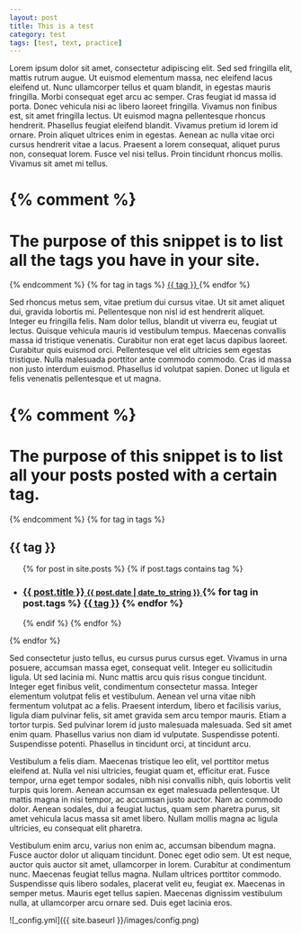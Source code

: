 ```yaml
---
layout: post
title: This is a test
category: test
tags: [test, text, practice]
---
```


Lorem ipsum dolor sit amet, consectetur adipiscing elit. Sed sed fringilla elit, mattis rutrum augue. Ut euismod elementum massa, nec eleifend lacus eleifend ut. Nunc ullamcorper tellus et quam blandit, in egestas mauris fringilla. Morbi consequat eget arcu ac semper. Cras feugiat id massa id porta. Donec vehicula nisi ac libero laoreet fringilla. Vivamus non finibus est, sit amet fringilla lectus. Ut euismod magna pellentesque rhoncus hendrerit. Phasellus feugiat eleifend blandit. Vivamus pretium id lorem id ornare. Proin aliquet ultrices enim in egestas. Aenean ac nulla vitae orci cursus hendrerit vitae a lacus. Praesent a lorem consequat, aliquet purus non, consequat lorem. Fusce vel nisi tellus. Proin tincidunt rhoncus mollis. Vivamus sit amet mi tellus.

{% comment %}
=======================
The purpose of this snippet is to list all the tags you have in your site.
=======================
{% endcomment %}
{% for tag in tags %}
	<a href="#{{ tag | slugify }}"> {{ tag }} </a>
{% endfor %}

Sed rhoncus metus sem, vitae pretium dui cursus vitae. Ut sit amet aliquet dui, gravida lobortis mi. Pellentesque non nisl id est hendrerit aliquet. Integer eu fringilla felis. Nam dolor tellus, blandit ut viverra eu, feugiat ut lectus. Quisque vehicula mauris id vestibulum tempus. Maecenas convallis massa id tristique venenatis. Curabitur non erat eget lacus dapibus laoreet. Curabitur quis euismod orci. Pellentesque vel elit ultricies sem egestas tristique. Nulla malesuada porttitor ante commodo commodo. Cras id massa non justo interdum euismod. Phasellus id volutpat sapien. Donec ut ligula et felis venenatis pellentesque et ut magna.


{% comment %}
=======================
The purpose of this snippet is to list all your posts posted with a certain tag.
=======================
{% endcomment %}
{% for tag in tags %}
	<h2 id="{{ tag | slugify }}">{{ tag }}</h2>
	<ul>
	 {% for post in site.posts %}
		 {% if post.tags contains tag %}
		 <li>
		 <h3>
		 <a href="{{ post.url }}">
		 {{ post.title }}
		 <small>{{ post.date | date_to_string }}</small>
		 </a>
		 {% for tag in post.tags %}
			 <a class="tag" href="/blog/tag/#{{ tag | slugify }}">{{ tag }}</a>
		 {% endfor %}
		 </h3>
		 </li>
		 {% endif %}
	 {% endfor %}
	</ul>
{% endfor %}

Sed consectetur justo tellus, eu cursus purus cursus eget. Vivamus in urna posuere, accumsan massa eget, consequat velit. Integer eu sollicitudin ligula. Ut sed lacinia mi. Nunc mattis arcu quis risus congue tincidunt. Integer eget finibus velit, condimentum consectetur massa. Integer elementum volutpat felis et vestibulum. Aenean vel urna vitae nibh fermentum volutpat ac a felis. Praesent interdum, libero et facilisis varius, ligula diam pulvinar felis, sit amet gravida sem arcu tempor mauris. Etiam a tortor turpis. Sed pulvinar lorem id justo malesuada malesuada. Sed sit amet enim quam. Phasellus varius non diam id vulputate. Suspendisse potenti. Suspendisse potenti. Phasellus in tincidunt orci, at tincidunt arcu.

Vestibulum a felis diam. Maecenas tristique leo elit, vel porttitor metus eleifend at. Nulla vel nisi ultricies, feugiat quam et, efficitur erat. Fusce tempor, urna eget tempor sodales, nibh nisi convallis nibh, quis lobortis velit turpis quis lorem. Aenean accumsan ex eget malesuada pellentesque. Ut mattis magna in nisi tempor, ac accumsan justo auctor. Nam ac commodo dolor. Aenean sodales, dui a feugiat luctus, quam sem pharetra purus, sit amet vehicula lacus massa sit amet libero. Nullam mollis magna ac ligula ultricies, eu consequat elit pharetra.

Vestibulum enim arcu, varius non enim ac, accumsan bibendum magna. Fusce auctor
dolor ut aliquam tincidunt. Donec eget odio sem. Ut est neque, auctor quis
auctor sit amet, ullamcorper in lorem. Curabitur at condimentum nunc. Maecenas
feugiat tellus magna. Nullam ultrices porttitor commodo. Suspendisse quis libero
sodales, placerat velit eu, feugiat ex. Maecenas in semper metus. Mauris eget
tellus sapien. Maecenas dignissim vestibulum nulla, at ullamcorper arcu ornare
sed. Duis eget lacinia eros.

![_config.yml]({{ site.baseurl }}/images/config.png)

